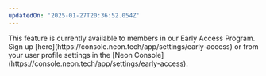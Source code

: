 ```yaml
---
updatedOn: '2025-01-27T20:36:52.054Z'
---
```


<Admonition type="comingSoon" title="Feature coming soon">
This feature is currently available to members in our Early Access Program. Sign up [here](https://console.neon.tech/app/settings/early-access) or from your user profile settings in the [Neon Console](https://console.neon.tech/app/settings/early-access).
</Admonition>
